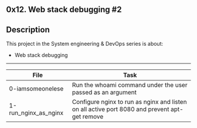 0x12. Web stack debugging #2
---
## Description
This project in the System engineering & DevOps series is about:
* Web stack debugging

---
File|Task
---|---
0-iamsomeonelese | Run the whoami command under the user passed as an argument
1-run_nginx_as_nginx | Configure nginx to run as nginx and listen on all active port 8080 and prevent apt-get remove

